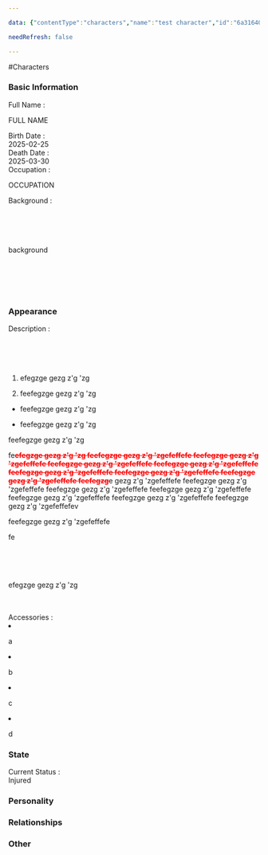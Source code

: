 ```yaml
---

data: {"contentType":"characters","name":"test character","id":"6a316403-33f4-4846-aed2-27e841b23b69","template":{"BasicInformation":{"type":"group","label":"Basic Information","fields":{"FullName":"<p>FULL NAME</p>","BirthDate":"2025-02-25","DeathDate":"2025-03-30","Occupation":"<p>OCCUPATION</p>","Background":"<p></p><p></p><p>background</p><p></p><p></p>"}},"Appearance":{"type":"group","label":"Appearance","fields":{"Description":"<p></p><p></p><ol><li><p>efegzge gezg z'g 'zg</p></li><li><p> feefegzge gezg z'g 'zg</p></li></ol><ul><li><p> feefegzge gezg z'g 'zg</p></li><li><p> feefegzge gezg z'g 'zg</p></li></ul><p> feefegzge gezg z'g 'zg</p><p> fe<span style=\"color: #ff0000\"><strong><s>efegzge gezg z'g 'zg feefegzge gezg z'g 'zgefeffefe feefegzge gezg z'g 'zgefeffefe feefegzge gezg z'g 'zgefeffefe feefegzge gezg z'g 'zgefeffefe feefegzge gezg z'g 'zgefeffefe feefegzge gezg z'g 'zgefeffefe feefegzge gezg z'g 'zgefeffefe feefegzg</s></strong></span>e gezg z'g 'zgefeffefe feefegzge gezg z'g 'zgefeffefe feefegzge gezg z'g 'zgefeffefe feefegzge gezg z'g 'zgefeffefe feefegzge gezg z'g 'zgefeffefe feefegzge gezg z'g 'zgefeffefe feefegzge gezg z'g 'zgefeffefev</p><p> feefegzge gezg z'g 'zgefeffefe</p><p> fe</p><p></p><p></p><p>efegzge gezg z'g 'zg</p><p></p>","Accessories":["<p>a</p>","<p>b</p>","<p>c</p>","<p>d</p>"]}},"State":{"type":"group","label":"State","fields":{"CurrentStatus":["Injured"]}},"Personality":{"type":"group","label":"Personality","fields":{"GeneralTraits":null,"Strengths":[],"Weaknesses":[]}},"Relationships":{"type":"group","label":"Relationships","fields":{"Family":[],"FriendsAndAllies":[],"EnemiesAndRivals":[],"RomanticInterests":[]}},"Other":{"type":"group","label":"Other","fields":{"AdditionalNotes":null}}}}

needRefresh: false

---
```


#Characters

<div class="section level-3"><h3 class="section-header">Basic Information</h3><div class="section-content"><div class="content-container"><div class="field-container field-type-text"><div class="field-label">Full Name : </div><div class="field-value text-value"><p>FULL NAME</p></div></div><div class="field-container field-type-date"><div class="field-label">Birth Date : </div><div class="field-value date-value">2025-02-25</div></div><div class="field-container field-type-date"><div class="field-label">Death Date : </div><div class="field-value date-value">2025-03-30</div></div><div class="field-container field-type-text"><div class="field-label">Occupation : </div><div class="field-value text-value"><p>OCCUPATION</p></div></div><div class="field-container field-type-textarea"><div class="field-label">Background : </div><div class="field-value"><div class="content-creation-textarea"><br><br><br><br><p>background</p><br><br><br><br></div></div></div></div></div></div><div class="section-separator"></div><div class="section level-3"><h3 class="section-header">Appearance</h3><div class="section-content"><div class="content-container"><div class="field-container field-type-textarea"><div class="field-label">Description : </div><div class="field-value"><div class="content-creation-textarea"><br><br><br><br><ol><li><p>efegzge gezg z'g 'zg</p></li><li><p> feefegzge gezg z'g 'zg</p></li></ol><ul><li><p> feefegzge gezg z'g 'zg</p></li><li><p> feefegzge gezg z'g 'zg</p></li></ul><p> feefegzge gezg z'g 'zg</p><p> fe<span style="color: #ff0000"><strong><s>efegzge gezg z'g 'zg feefegzge gezg z'g 'zgefeffefe feefegzge gezg z'g 'zgefeffefe feefegzge gezg z'g 'zgefeffefe feefegzge gezg z'g 'zgefeffefe feefegzge gezg z'g 'zgefeffefe feefegzge gezg z'g 'zgefeffefe feefegzge gezg z'g 'zgefeffefe feefegzg</s></strong></span>e gezg z'g 'zgefeffefe feefegzge gezg z'g 'zgefeffefe feefegzge gezg z'g 'zgefeffefe feefegzge gezg z'g 'zgefeffefe feefegzge gezg z'g 'zgefeffefe feefegzge gezg z'g 'zgefeffefe feefegzge gezg z'g 'zgefeffefev</p><p> feefegzge gezg z'g 'zgefeffefe</p><p> fe</p><br><br><br><p>efegzge gezg z'g 'zg</p><br><br></div></div></div><div class="field-container field-type-array:text"><div class="field-label">Accessories : </div><nav class="field-value array-container"><li class="array-item text-item"><p>a</p></li><li class="array-item text-item"><p>b</p></li><li class="array-item text-item"><p>c</p></li><li class="array-item text-item"><p>d</p></li></nav></div></div></div></div><div class="section-separator"></div><div class="section level-3"><h3 class="section-header">State</h3><div class="section-content"><div class="content-container"><div class="field-container field-type-badges"><div class="field-label">Current Status : </div><div class="field-value badges-value"><span class="badge-item">Injured</span></div></div></div></div></div><div class="section-separator"></div><div class="section level-3"><h3 class="section-header">Personality</h3><div class="section-content"><div class="content-container"></div></div></div><div class="section-separator"></div><div class="section level-3"><h3 class="section-header">Relationships</h3><div class="section-content"><div class="content-container"></div></div></div><div class="section-separator"></div><div class="section level-3"><h3 class="section-header">Other</h3><div class="section-content"><div class="content-container"></div></div></div><div class="section-separator"></div>